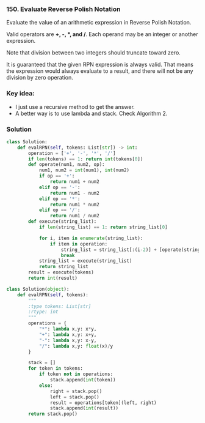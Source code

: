 ### 150. Evaluate Reverse Polish Notation


Evaluate the value of an arithmetic expression in Reverse Polish Notation.

Valid operators are **+, -, *, and /**. Each operand may be an integer or another expression.

Note that division between two integers should truncate toward zero.

It is guaranteed that the given RPN expression is always valid. That means the expression would always evaluate to a result, and there will not be any division by zero operation.


### Key idea:
- I just use a recursive method to get the answer.
- A better way is to use lambda and stack. Check Algorithm 2.

### Solution
```python
class Solution:
    def evalRPN(self, tokens: List[str]) -> int:
        operation = ['+', '-', '*', '/']
        if len(tokens) == 1: return int(tokens[0])
        def operate(num1, num2, op):
            num1, num2 = int(num1), int(num2)
            if op == '+':
                return num1 + num2
            elif op == '-':
                return num1 - num2
            elif op == '*':
                return num1 * num2
            elif op == '/':
                return num1 / num2
        def execute(string_list):
            if len(string_list) == 1: return string_list[0]

            for i, item in enumerate(string_list):
                if item in operation:
                    string_list = string_list[:(i-2)] + [operate(string_list[i-2], string_list[i-1], string_list[i])] + string_list[(i+1):]
                    break
            string_list = execute(string_list)
            return string_list
        result = execute(tokens)
        return int(result)
```

```python
class Solution(object):
    def evalRPN(self, tokens):
        """
        :type tokens: List[str]
        :rtype: int
        """
        operations = {
            "*": lambda x,y: x*y,
            "+": lambda x,y: x+y,
            "-": lambda x,y: x-y,
            "/": lambda x,y: float(x)/y
        }

        stack = []
        for token in tokens:
            if token not in operations:
                stack.append(int(token))
            else:
                right = stack.pop()
                left = stack.pop()
                result = operations[token](left, right)
                stack.append(int(result))
        return stack.pop()
```
